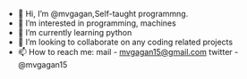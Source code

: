 - 👋 Hi, I’m @mvgagan,Self-taught programmng.
- 👀 I’m interested in programming, machines
- 🌱 I’m currently learning python
- 💞️ I’m looking to collaborate on any coding related projects
- 📫 How to reach me:
 mail - mvgagan15@gmail.com
 twitter - @mvgagan15
 
 
<!---
mvgagan/mvgagan is a ✨ special ✨ repository because its `README.md` (this file) appears on your GitHub profile.
You can click the Preview link to take a look at your changes.
--->
